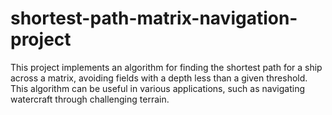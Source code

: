 # shortest-path-matrix-navigation-project
This project implements an algorithm for finding the shortest path for a ship across a matrix, avoiding fields with a depth less than a given threshold. This algorithm can be useful in various applications, such as navigating watercraft through challenging terrain.
